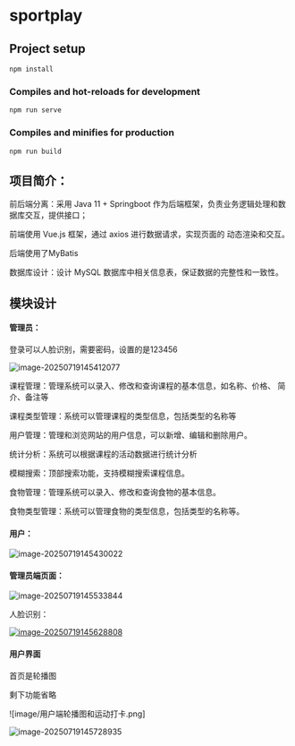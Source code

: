 # sportplay

## Project setup
```
npm install
```

### Compiles and hot-reloads for development
```
npm run serve
```

### Compiles and minifies for production
```
npm run build
```

## **项目简介：**

前后端分离：采用 Java 11 + Springboot 作为后端框架，负责业务逻辑处理和数 据库交互，提供接口；

前端使用 Vue.js 框架，通过 axios 进行数据请求，实现页面的 动态渲染和交互。

后端使用了MyBatis

 数据库设计：设计 MySQL 数据库中相关信息表，保证数据的完整性和一致性。

## **模块设计**

#### 管理员：

登录可以人脸识别，需要密码，设置的是123456

![image-20250719145412077](C:\Users\123\AppData\Roaming\Typora\typora-user-images\image-20250719145412077.png)

课程管理：管理系统可以录入、修改和查询课程的基本信息，如名称、价格、 简介、备注等 

课程类型管理：系统可以管理课程的类型信息，包括类型的名称等 

用户管理：管理和浏览网站的用户信息，可以新增、编辑和删除用户。 

统计分析：系统可以根据课程的活动数据进行统计分析 

模糊搜索：顶部搜索功能，支持模糊搜索课程信息。 

食物管理：管理系统可以录入、修改和查询食物的基本信息。 

食物类型管理：系统可以管理食物的类型信息，包括类型的名称等。 

#### 用户：

![image-20250719145430022](C:\Users\123\AppData\Roaming\Typora\typora-user-images\image-20250719145430022.png)

#### 管理员端页面：

![image-20250719145533844](C:\Users\123\AppData\Roaming\Typora\typora-user-images\image-20250719145533844.png)

人脸识别：

[![image-20250719145628808](C:\Users\123\AppData\Roaming\Typora\typora-user-images\image-20250719145628808.png)](https://github.com/Dyouori/sportplay/blob/2c9bad54241a7cce33cbd10deff0406ec81ccc59/image/%E5%AE%A2%E6%88%B7%E7%AB%AF%E4%BA%BA%E8%84%B8%E8%AF%86%E5%88%AB.png)

#### 用户界面

首页是轮播图

剩下功能省略

![image/用户端轮播图和运动打卡.png]

![image-20250719145728935](C:\Users\123\AppData\Roaming\Typora\typora-user-images\image-20250719145728935.png)
